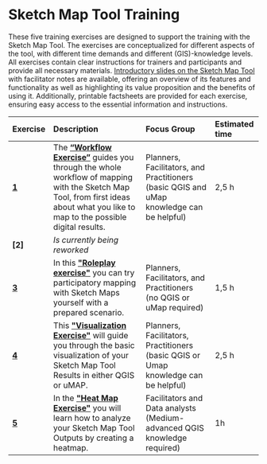 # Sketch Map Tool Training

These five training exercises are designed to support the training with the Sketch Map Tool. The exercises are conceptualized for different aspects of the tool, with different time demands and different (GIS)-knowledge levels. All exercises contain clear instructions for trainers and participants and provide all necessary materials. [Introductory slides on the Sketch Map Tool](https://nexus.heigit.org/repository/gis-training-resource-center/mobile_data_collection/sketch_map_tool/PPP/Introduction_Sketch_Map_Tool_21_03.pptx) with facilitator notes are available, offering an overview of its features and functionality as well as highlighting  its value proposition and the benefits of using it. Additionally, printable factsheets are provided for each exercise, ensuring easy access to the essential information and instructions. 



| Exercise| Description |Focus Group|Estimated time| 
| :-------------------- | :----------------- |:----------------- |:----------------- |
|__[1](/content/Mobile_Data_collection/en_SMT_ex1_.md)__| The __[“Workflow Exercise”](/content/Mobile_Data_collection/en_SMT_ex1_.md)__ guides you through the whole workflow of mapping with the Sketch Map Tool, from first ideas about what you like to map to the possible digital results. | Planners, Facilitators, and Practitioners (basic QGIS and uMap knowledge can be helpful) |2,5 h | 
| __[2]__ | *Is currently being reworked* | | |
|__[3](/content/Mobile_Data_collection/en_SMT_ex3_.md)__| In this __["Roleplay exercise"](/content/Mobile_Data_collection/en_SMT_ex3_.md)__ you can try participatory mapping with Sketch Maps yourself with a prepared scenario.  |Planners, Facilitators, and Practitioners (no QGIS or uMap required) | 1,5 h|
|__[4](/content/Mobile_Data_collection/en_SMT_ex4_.md)__| This __["Visualization Exercise"](/content/Mobile_Data_collection/en_SMT_ex4_.md)__ will guide you through the basic visualization of your Sketch Map Tool Results in either QGIS or uMAP.| Planners, Facilitators, Practitioners (basic QGIS or Umap knowledge can be helpful) |2,5 h |
|__[5](/content/Mobile_Data_collection/en_SMT_ex5_.md)__| In the __["Heat Map Exercise"](/content/Mobile_Data_collection/en_SMT_ex5_.md)__ you will learn how to analyze your Sketch Map Tool Outputs by creating a heatmap. |Facilitators and Data analysts (Medium-advanced QGIS knowledge required)|1h|


<!--
| __[2](/content/Mobile_Data_collection/en_SMT_ex2_.md)__ | In the __[„Traffic Light exercise”](/content/Mobile_Data_collection/en_SMT_ex2_.md)__ you  can explore different base maps and discuss what makes a Sketch map good for mapping. |Planners, Facilitators, and Practitioners (no QGIS or uMap required) | 1,5 h |
-->
